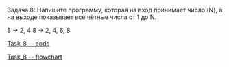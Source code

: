 Задача 8: Напишите программу, которая на вход принимает число (N), а на выходе показывает все чётные числа от 1 до N.

5 -> 2, 4
8 -> 2, 4, 6, 8

[Task_8 -- code](Program.cs)  

[Task_8 -- flowchart](flowchart.drawio.png)